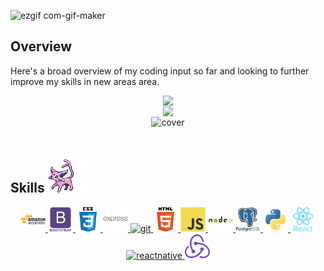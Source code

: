 ![ezgif com-gif-maker](https://user-images.githubusercontent.com/83586205/138935482-8c16eb44-406a-4ba4-8559-3a0c304c7355.gif)



<!-- 
<div align="center">
<!--   <h1 align='center'>Hi, my name is David Vasek  <img  src="https://raw.githubusercontent.com/PokeAPI/sprites/master/sprites/pokemon/versions/generation-v/black-white/animated/94.gif" alt="cover" /></h1>  -->
<!-- <img width="80%" height = "300px" src="" alt="cover" /> -->
<!-- </div> --> 

<!-- <h1 align='center'>I'm a Full-Stack Developer</h1>  -->
<!-- <div align="center">
<img  src="https://raw.githubusercontent.com/anshumanv/react-poke-sprites/master/lugia.gif" alt="cover" />
</div> 
 -->




## Overview 
Here's a broad overview of my coding input so far and looking to further improve my skills in new areas area. 

<div align="center">
  <img valign="top" src="https://github-readme-stats.vercel.app/api?username=david-vasek&theme=dracula"/>
</div>
<div align="center">
  <img valign="top" src="https://github-readme-stats.vercel.app/api/top-langs/?username=david-vasek&layout=compact&show_icons=true&theme=dracula"/>
</div>
<div align="center">
<img  src="https://cdn.shopify.com/s/files/1/1793/0115/files/Lugia_ec5f6d45-05fa-43ac-822d-0c26c308ca46_160x160.gif?v=1604073069" alt="cover" />
  </div>
</br>


## Skills <img  src="https://raw.githubusercontent.com/PokeAPI/sprites/master/sprites/pokemon/versions/generation-v/black-white/animated/196.gif" alt="cover" />
<p align="center"> <a href="https://aws.amazon.com" target="_blank"> <img src="https://raw.githubusercontent.com/devicons/devicon/master/icons/amazonwebservices/amazonwebservices-original-wordmark.svg" alt="aws" width="40" height="40"/> </a> <a href="https://getbootstrap.com" target="_blank"> <img src="https://raw.githubusercontent.com/devicons/devicon/master/icons/bootstrap/bootstrap-plain-wordmark.svg" alt="bootstrap" width="40" height="40"/> </a> <a href="https://www.w3schools.com/css/" target="_blank"> <img src="https://raw.githubusercontent.com/devicons/devicon/master/icons/css3/css3-original-wordmark.svg" alt="css3" width="40" height="40"/> </a> <a href="https://expressjs.com" target="_blank"> <img src="https://raw.githubusercontent.com/devicons/devicon/master/icons/express/express-original-wordmark.svg" alt="express" width="40" height="40"/> </a> <a href="https://git-scm.com/" target="_blank"> <img src="https://www.vectorlogo.zone/logos/git-scm/git-scm-icon.svg" alt="git" width="40" height="40"/> </a> <a href="https://www.w3.org/html/" target="_blank"> <img src="https://raw.githubusercontent.com/devicons/devicon/master/icons/html5/html5-original-wordmark.svg" alt="html5" width="40" height="40"/> </a> <a href="https://developer.mozilla.org/en-US/docs/Web/JavaScript" target="_blank"> <img src="https://raw.githubusercontent.com/devicons/devicon/master/icons/javascript/javascript-original.svg" alt="javascript" width="40" height="40"/> </a>  <a href="https://nodejs.org" target="_blank"> <img src="https://raw.githubusercontent.com/devicons/devicon/master/icons/nodejs/nodejs-original-wordmark.svg" alt="nodejs" width="40" height="40"/> </a> <a href="https://www.postgresql.org" target="_blank"> <img src="https://raw.githubusercontent.com/devicons/devicon/master/icons/postgresql/postgresql-original-wordmark.svg" alt="postgresql" width="40" height="40"/> </a> <a href="https://www.python.org" target="_blank"> <img src="https://raw.githubusercontent.com/devicons/devicon/master/icons/python/python-original.svg" alt="python" width="40" height="40"/> </a> <a href="https://reactjs.org/" target="_blank"> <img src="https://raw.githubusercontent.com/devicons/devicon/master/icons/react/react-original-wordmark.svg" alt="react" width="40" height="40"/> </a> <a href="https://reactnative.dev/" target="_blank"> <img src="https://reactnative.dev/img/header_logo.svg" alt="reactnative" width="40" height="40"/> </a> <a href="https://redux.js.org" target="_blank"> <img src="https://raw.githubusercontent.com/devicons/devicon/master/icons/redux/redux-original.svg" alt="redux" width="40" height="40"/> </a> </p>
</div>














<br>
